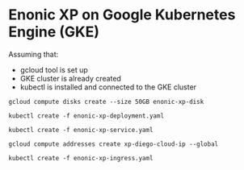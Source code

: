 # Enonic XP on Google Kubernetes Engine (GKE)

Assuming that:
* gcloud tool is set up
* GKE cluster is already created
* kubectl is installed and connected to the GKE cluster

```
gcloud compute disks create --size 50GB enonic-xp-disk
```

```
kubectl create -f enonic-xp-deployment.yaml
```

```
kubectl create -f enonic-xp-service.yaml
```

```
gcloud compute addresses create xp-diego-cloud-ip --global
```

```
kubectl create -f enonic-xp-ingress.yaml
```